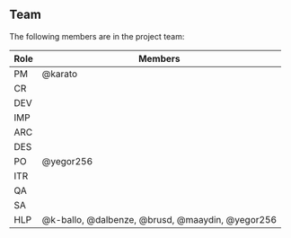 ## Team

The following members are in the project team:

Role | Members
---|---
PM | @karato
CR | 
DEV | 
IMP | 
ARC | 
DES | 
PO | @yegor256
ITR | 
QA | 
SA | 
HLP | @k-ballo, @dalbenze, @brusd, @maaydin, @yegor256
